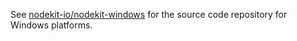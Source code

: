 See [nodekit-io/nodekit-windows](https://github.com/nodekit-io/nodekit-windows) for the source code repository for Windows platforms.